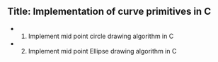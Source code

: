 ## Title: Implementation of curve primitives in C

- 1. Implement mid point circle drawing algorithm in C
- 2.  Implement mid point Ellipse drawing algorithm in C